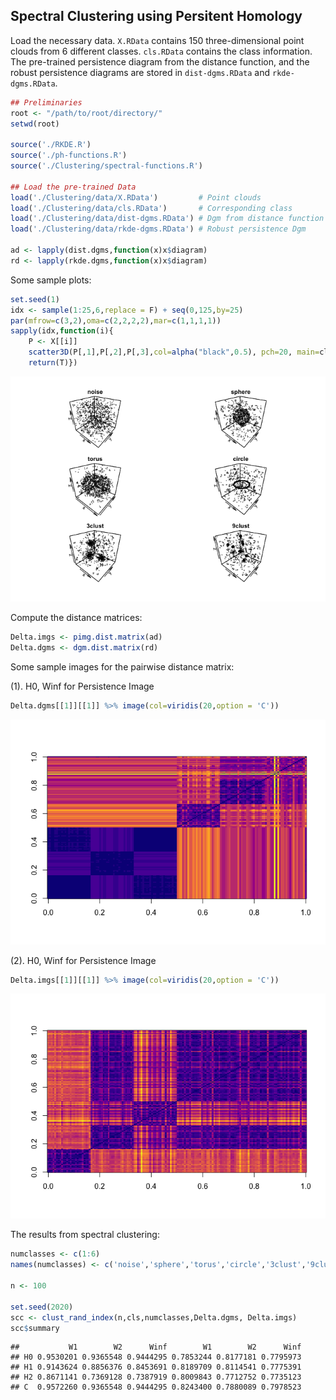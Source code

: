 ## Spectral Clustering using Persitent Homology

Load the necessary data. `X.RData` contains 150 three-dimensional point
clouds from 6 different classes. `cls.RData` contains the class
information. The pre-trained persistence diagram from the distance
function, and the robust persistence diagrams are stored in
`dist-dgms.RData` and `rkde-dgms.RData`.

``` r
## Preliminaries
root <- "/path/to/root/directory/"
setwd(root)

source('./RKDE.R')
source('./ph-functions.R')
source('./Clustering/spectral-functions.R')

## Load the pre-trained Data
load('./Clustering/data/X.RData')         # Point clouds
load('./Clustering/data/cls.RData')       # Corresponding class
load('./Clustering/data/dist-dgms.RData') # Dgm from distance function
load('./Clustering/data/rkde-dgms.RData') # Robust persistence Dgm

ad <- lapply(dist.dgms,function(x)x$diagram)
rd <- lapply(rkde.dgms,function(x)x$diagram)
```

Some sample plots:

``` r
set.seed(1)
idx <- sample(1:25,6,replace = F) + seq(0,125,by=25)
par(mfrow=c(3,2),oma=c(2,2,2,2),mar=c(1,1,1,1))
sapply(idx,function(i){
    P <- X[[i]]
    scatter3D(P[,1],P[,2],P[,3],col=alpha("black",0.5), pch=20, main=cls[[i]],phi = 30, cex=0.3)
    return(T)})
```

![](README_files/figure-gfm/unnamed-chunk-7-1.png)<!-- -->

Compute the distance matrices:

``` r
Delta.imgs <- pimg.dist.matrix(ad)
Delta.dgms <- dgm.dist.matrix(rd)
```

Some sample images for the pairwise distance matrix:

(1). H0, Winf for Persistence Image

``` r
Delta.dgms[[1]][[1]] %>% image(col=viridis(20,option = 'C'))
```

![](README_files/figure-gfm/unnamed-chunk-9-1.png)<!-- -->

(2). H0, Winf for Persistence Image

``` r
Delta.imgs[[1]][[1]] %>% image(col=viridis(20,option = 'C'))
```

![](README_files/figure-gfm/unnamed-chunk-10-1.png)<!-- -->

The results from spectral clustering:

``` r
numclasses <- c(1:6)
names(numclasses) <- c('noise','sphere','torus','circle','3clust','9clust')

n <- 100

set.seed(2020)
scc <- clust_rand_index(n,cls,numclasses,Delta.dgms, Delta.imgs)
scc$summary
```

    ##           W1        W2      Winf        W1        W2      Winf
    ## H0 0.9530201 0.9365548 0.9444295 0.7853244 0.8177181 0.7795973
    ## H1 0.9143624 0.8856376 0.8453691 0.8189709 0.8114541 0.7775391
    ## H2 0.8671141 0.7369128 0.7387919 0.8009843 0.7712752 0.7735123
    ## C  0.9572260 0.9365548 0.9444295 0.8243400 0.7880089 0.7978523
